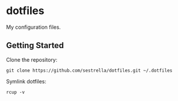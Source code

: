 # dotfiles

My configuration files.

## Getting Started

Clone the repository:

```
git clone https://github.com/sestrella/dotfiles.git ~/.dotfiles
```

Symlink dotfiles:

```
rcup -v
```
